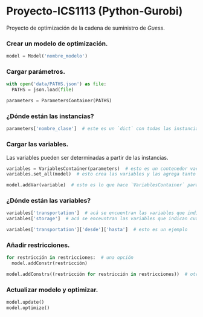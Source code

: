 # Proyecto-ICS1113 (Python-Gurobi)

Proyecto de optimización de la cadena de suministro de _Guess_.

### Crear un modelo de optimización.

```python
model = Model('nombre_modelo')
```

### Cargar parámetros.

```python
with open('data/PATHS.json') as file:
  PATHS = json.load(file)

parameters = ParametersContainer(PATHS)
```

### ¿Dónde están las instancias?

```python
parameters['nombre_clase']  # este es un `dict` con todas las instancias de dicha clase
```

### Cargar las variables.

Las variables pueden ser determinadas a partir de las instancias.

```python
variables = VariablesContainer(parameters)  # esto es un contenedor vacío
variables.set_all(model)  # esto crea las variables y las agrega tanto a `variables` como a `model`

model.addVar(variable)  # esto es lo que hace `VariablesContainer` para añadir cada una de las variables al modelo
```

### ¿Dónde están las variables?

```python
variables['transportation']  # acá se encuentran las variables que indican cuánto producto se transporta de un lugar a otro
variables['storage']  # acá se enceuntran las variables que indican cuánto producto se almacena en cada lugar

variables['transportation']['desde']['hasta']  # esto es un ejemplo
```

### Añadir restricciones.

```python
for restricción in restricciones:  # una opción
  model.addConstr(restricción)

model.addConstrs((restricción for restricción in restricciones))  # otra opción
```

### Actualizar modelo y optimizar.

```python
model.update()
model.optimize()
```
